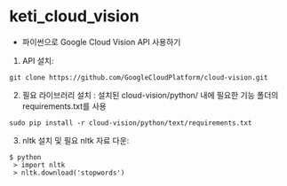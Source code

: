 # keti_cloud_vision

* 파이썬으로 Google Cloud Vision API 사용하기

1. API 설치:
<pre><code>git clone https://github.com/GoogleCloudPlatform/cloud-vision.git</pre></code>

2. 필요 라이브러리 설치 :
설치된 cloud-vision/python/ 내에 필요한 기능 폴더의 requirements.txt를 사용
<pre><code>sudo pip install -r cloud-vision/python/text/requirements.txt</pre></code>

3. nltk 설치 및 필요 nltk 자료 다운:
<pre><code>$ python 
 > import nltk 
 > nltk.download('stopwords')</pre></code>

